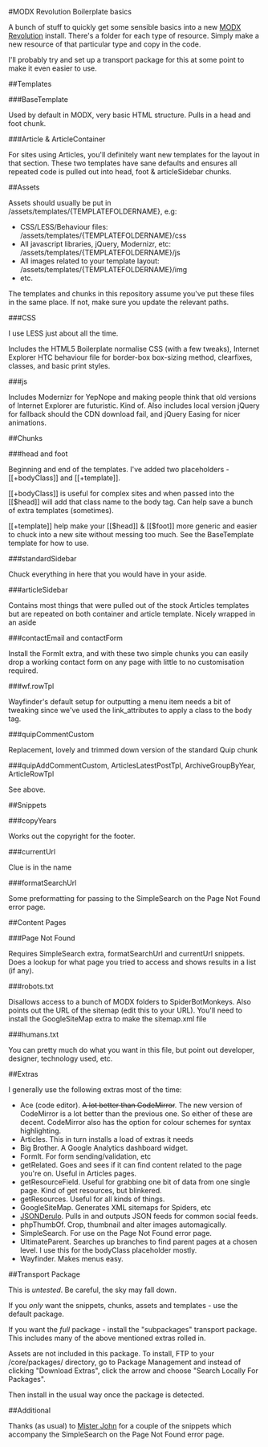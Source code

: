 #MODX Revolution Boilerplate basics

A bunch of stuff to quickly get some sensible basics into a new [MODX Revolution](http://modx.com/) install. There's a folder for each type of resource. Simply make a new resource of that particular type and copy in the code.

I'll probably try and set up a transport package for this at some point to make it even easier to use.


##Templates

###BaseTemplate

Used by default in MODX, very basic HTML structure. Pulls in a head and foot chunk.

###Article & ArticleContainer

For sites using Articles, you'll definitely want new templates for the layout in that section. These two templates have sane defaults and ensures all repeated code is pulled out into head, foot & articleSidebar chunks.


##Assets

Assets should usually be put in /assets/templates/{TEMPLATEFOLDERNAME}, e.g:

* CSS/LESS/Behaviour files: /assets/templates/{TEMPLATEFOLDERNAME}/css
* All javascript libraries, jQuery, Modernizr, etc: /assets/templates/{TEMPLATEFOLDERNAME}/js
* All images related to your template layout: /assets/templates/{TEMPLATEFOLDERNAME}/img
* etc.

The templates and chunks in this repository assume you've put these files in the same place. If not, make sure you update the relevant paths.

###CSS

I use LESS just about all the time.

Includes the HTML5 Boilerplate normalise CSS (with a few tweaks), Internet Explorer HTC behaviour file for border-box box-sizing method, clearfixes, classes, and basic print styles. 

###js

Includes Modernizr for YepNope and making people think that old versions of Internet Explorer are futuristic. Kind of. Also includes local version jQuery for fallback should the CDN download fail, and jQuery Easing for nicer animations.


##Chunks

###head and foot

Beginning and end of the templates. I've added two placeholders - [[+bodyClass]] and [[+template]].

[[+bodyClass]] is useful for complex sites and when passed into the [[$head]] will add that class name to the body tag. Can help save a bunch of extra templates (sometimes).

[[+template]] help make your [[$head]] & [[$foot]] more generic and easier to chuck into a new site without messing too much. See the BaseTemplate template for how to use.

###standardSidebar

Chuck everything in here that you would have in your aside. 

###articleSidebar

Contains most things that were pulled out of the stock Articles templates but are repeated on both container and article template. Nicely wrapped in an aside

###contactEmail and contactForm

Install the FormIt extra, and with these two simple chunks you can easily drop a working contact form on any page with little to no customisation required.

###wf.rowTpl

Wayfinder's default setup for outputting a menu item needs a bit of tweaking since we've used the link_attributes to apply a class to the body tag.

###quipCommentCustom

Replacement, lovely and trimmed down version of the standard Quip chunk

###quipAddCommentCustom, ArticlesLatestPostTpl, ArchiveGroupByYear, ArticleRowTpl

See above.



##Snippets

###copyYears

Works out the copyright for the footer.

###currentUrl

Clue is in the name

###formatSearchUrl

Some preformatting for passing to the SimpleSearch on the Page Not Found error page.


##Content Pages

###Page Not Found

Requires SimpleSearch extra, formatSearchUrl and currentUrl snippets. Does a lookup for what page you tried to access and shows results in a list (if any).

###robots.txt

Disallows access to a bunch of MODX folders to SpiderBotMonkeys. Also points out the URL of the sitemap (edit this to your URL). You'll need to install the GoogleSiteMap extra to make the sitemap.xml file

###humans.txt

You can pretty much do what you want in this file, but point out developer, designer, technology used, etc.


##Extras

I generally use the following extras most of the time:

* Ace (code editor). <del>A lot better than CodeMirror</del>. The new version of CodeMirror is a lot better than the previous one. So either of these are decent. CodeMirror also has the option for colour schemes for syntax highlighting.
* Articles. This in turn installs a load of extras it needs
* Big Brother. A Google Analytics dashboard widget.
* FormIt. For form sending/validation, etc
* getRelated. Goes and sees if it can find content related to the page you're on. Useful in Articles pages.
* getResourceField. Useful for grabbing one bit of data from one single page. Kind of get resources, but blinkered.
* getResources. Useful for all kinds of things.
* GoogleSiteMap. Generates XML sitemaps for Spiders, etc
* [JSONDerulo](http://modx.com/extras/package/jsonderulo23). Pulls in and outputs JSON feeds for common social feeds.
* phpThumbOf. Crop, thumbnail and alter images automagically.
* SimpleSearch. For use on the Page Not Found error page.
* UltimateParent. Searches up branches to find parent pages at a chosen level. I use this for the bodyClass placeholder mostly.
* Wayfinder. Makes menus easy.


##Transport Package

This is *untested*. Be careful, the sky may fall down.

If you *only* want the snippets, chunks, assets and templates - use the default package. 

If you want the *full* package - install the "subpackages" transport package. This includes many of the above mentioned extras rolled in.

Assets are not included in this package. To install, FTP to your /core/packages/ directory, go to Package Management and instead of clicking "Download Extras", click the arrow and choose "Search Locally For Packages".

Then install in the usual way once the package is detected.

##Additional

Thanks (as usual) to [Mister John](https://github.com/johnnoel) for a couple of the snippets which accompany the SimpleSearch on the Page Not Found error page.